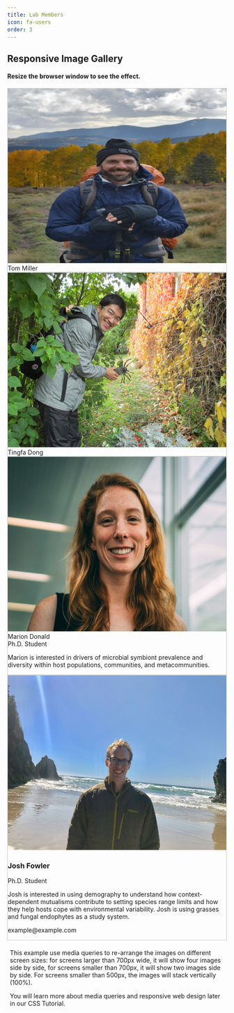 ```yaml
---
title: Lab Members
icon: fa-users
order: 3
---
```

<head>
<style>
div.gallery {
  border: 1px solid #ccc;
}

div.gallery:hover {
  border: 1px solid #777;
}

div.gallery img {
  width: 100%;
  height: auto;
}

div.desc {
  padding: 15px;
  text-align: center;
}

* {
  box-sizing: border-box;
}

.responsive {
  padding: 0 6px;
  float: left;
  width: 24.99999%;
}

@media only screen and (max-width: 700px) {
  .responsive {
    width: 49.99999%;
    margin: 6px 0;
  }
}

@media only screen and (max-width: 500px) {
  .responsive {
    width: 100%;
  }
}

.clearfix:after {
  content: "";
  display: table;
  clear: both;
}
</style>
</head>
<body>

<h2>Responsive Image Gallery</h2>
<h4>Resize the browser window to see the effect.</h4>

<div class="responsive">
  <div class="gallery">
    <a target="_blank" href="img_5terre.jpg">
      <img src="/assets/images/tom_nm_final_crop.jpg" alt="Tom" width="600" height="400">
    </a>
    <div class="desc">Tom Miller</div>
  </div>
</div>


<div class="responsive">
  <div class="gallery">
    <a target="_blank" href="img_forest.jpg">
      <img src="/assets/images/tingfa_dong.jpg" alt="Tingfa" width="600" height="400">
    </a>
    <div class="desc">Tingfa Dong</div>
  </div>
</div>

<div class="responsive">
  <div class="gallery">
    <a target="_blank" href="img_lights.jpg">
      <img src="/assets/images/MDonald.jpg" alt="Marion" width="600" height="400">
    </a>
    <div class="desc">Marion Donald</div>
      <div class="title">Ph.D. Student</p>
      <p> Marion is interested in drivers of microbial symbiont prevalence and diversity within host populations, communities, and metacommunities.</p>
      </div>
  </div>
</div>

<div class="responsive">
  <div class="gallery">
    <a target="_blank" href="/assets/images/josh_fowler.jpg">
      <img src="/assets/images/josh_fowler.jpg" alt="Josh" width="600" height="400">
    </a>
    <div class="desc">
       <h3>Josh Fowler</h3>
        <p class="title">Ph.D. Student</p>
        <p>Josh is interested in using demography to understand how context-dependent mutualisms contribute to setting species range limits and how they help hosts cope with environmental variability. Josh is using grasses and fungal endophytes as a study system.</p>
        <p>example@example.com</p></div>
  </div>
</div>

<div class="clearfix"></div>

<div style="padding:6px;">
  <p>This example use media queries to re-arrange the images on different screen sizes: for screens larger than 700px wide, it will show four images side by side, for screens smaller than 700px, it will show two images side by side. For screens smaller than 500px, the images will stack vertically (100%).</p>
  <p>You will learn more about media queries and responsive web design later in our CSS Tutorial.</p>
</div>

</body>